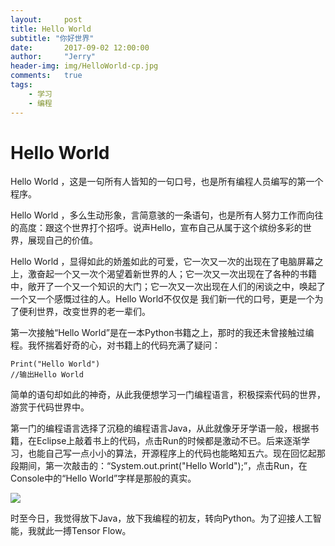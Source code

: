 ```yaml
---
layout:     post
title: Hello World
subtitle: "你好世界"
date:       2017-09-02 12:00:00
author:     "Jerry"
header-img: img/HelloWorld-cp.jpg
comments:   true
tags:
    - 学习
    - 编程
---
```

# Hello World
  Hello World ，这是一句所有人皆知的一句口号，也是所有编程人员编写的第一个程序。
  
  Hello World ，多么生动形象，言简意骇的一条语句，也是所有人努力工作而向往的高度：跟这个世界打个招呼。说声Hello，宣布自己从属于这个缤纷多彩的世界，展现自己的价值。
  
  Hello World ，显得如此的娇羞如此的可爱，它一次又一次的出现在了电脑屏幕之上，激奋起一个又一次个渴望着新世界的人；它一次又一次出现在了各种的书籍中，敞开了一个又一个知识的大门；它一次又一次出现在人们的闲谈之中，唤起了一个又一个感慨过往的人。Hello World不仅仅是
我们新一代的口号，更是一个为了便利世界，改变世界的老一辈们。

第一次接触“Hello World”是在一本Python书籍之上，那时的我还未曾接触过编程。我怀揣着好奇的心，对书籍上的代码充满了疑问：

```
Print("Hello World")
//输出Hello World
```

简单的语句却如此的神奇，从此我便想学习一门编程语言，积极探索代码的世界，游赏于代码世界中。

第一门的编程语言选择了沉稳的编程语言Java，从此就像牙牙学语一般，根据书籍，在Eclipse上敲着书上的代码，点击Run的时候都是激动不已。后来逐渐学习，也能自己写一点小小的算法，开源程序上的代码也能略知五六。现在回忆起那段期间，第一次敲击的：“System.out.print("Hello World");”，点击Run，在Console中的“Hello World”字样是那般的真实。

![](https://lh3.googleusercontent.com/-4l_ukJg4rYA/Waqhy0zA44I/AAAAAAAABwM/_32IJhkIlQEJFLSpSKUPl3RryPVrtA9YwCHMYCw/I/15043547574875.jpg)

时至今日，我觉得放下Java，放下我编程的初友，转向Python。为了迎接人工智能，我就此一搏Tensor Flow。

